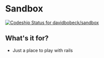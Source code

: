 Sandbox
=======

[ ![Codeship Status for davidbobeck/sandbox](https://codeship.io/projects/cac7a190-6d24-0131-e034-2616eb5042d3/status)](https://codeship.io/projects/13171)


What's it for?
--------------

* Just a place to play with rails